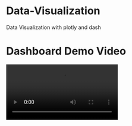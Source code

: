 # Data-Visualization
Data Visualization with plotly and dash

# Dashboard Demo Video
![](https://github.com/RoeChuck/Data-Visualization/blob/main/Dashboard_demo-2022-06-17_13.31.52.flv)
